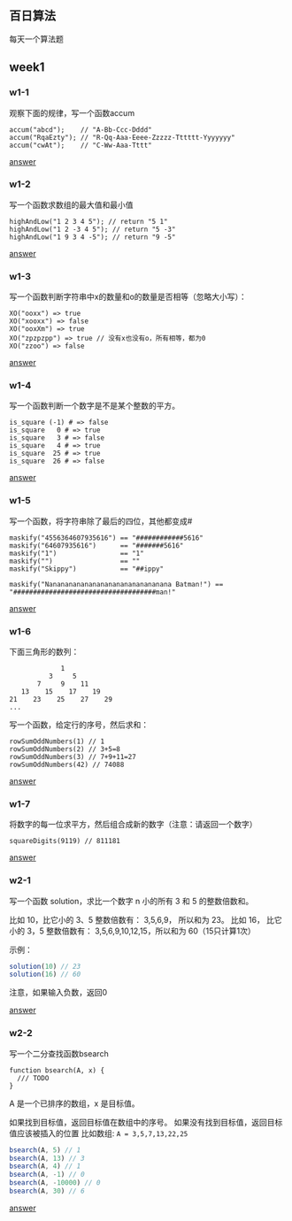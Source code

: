 ## 百日算法
每天一个算法题

## week1
### w1-1
观察下面的规律，写一个函数accum
```
accum("abcd");    // "A-Bb-Ccc-Dddd"
accum("RqaEzty"); // "R-Qq-Aaa-Eeee-Zzzzz-Tttttt-Yyyyyyy"
accum("cwAt");    // "C-Ww-Aaa-Tttt"
```
[answer](https://github.com/sunyongjian/alg-exercise/blob/master/week1/w1-1.js)
### w1-2

写一个函数求数组的最大值和最小值
```
highAndLow("1 2 3 4 5"); // return "5 1"
highAndLow("1 2 -3 4 5"); // return "5 -3"
highAndLow("1 9 3 4 -5"); // return "9 -5"
```
[answer](https://github.com/sunyongjian/alg-exercise/blob/master/week1/w1-2.js)
### w1-3
写一个函数判断字符串中x的数量和o的数量是否相等（忽略大小写）：

```
XO("ooxx") => true
XO("xooxx") => false
XO("ooxXm") => true
XO("zpzpzpp") => true // 没有x也没有o，所有相等，都为0
XO("zzoo") => false
```

[answer](https://github.com/sunyongjian/alg-exercise/blob/master/week1/w1-3.js)


### w1-4
写一个函数判断一个数字是不是某个整数的平方。
```
is_square (-1) # => false
is_square   0 # => true
is_square   3 # => false
is_square   4 # => true
is_square  25 # => true
is_square  26 # => false
```

[answer](https://github.com/sunyongjian/alg-exercise/blob/master/week1/w1-4.js)


### w1-5

写一个函数，将字符串除了最后的四位，其他都变成#
```
maskify("4556364607935616") == "############5616"
maskify("64607935616")      == "#######5616"
maskify("1")                == "1"
maskify("")                 == ""
maskify("Skippy")           == "##ippy"

maskify("Nananananananananananananananana Batman!") == "####################################man!"
```

[answer](https://github.com/sunyongjian/alg-exercise/blob/master/week1/w1-5.js)


### w1-6
下面三角形的数列：
```
             1
          3     5
       7     9    11
   13    15    17    19
21    23    25    27    29
...
```
写一个函数，给定行的序号，然后求和：
```
rowSumOddNumbers(1) // 1
rowSumOddNumbers(2) // 3+5=8
rowSumOddNumbers(3) // 7+9+11=27
rowSumOddNumbers(42) // 74088
```
[answer](https://github.com/sunyongjian/alg-exercise/blob/master/week1/w1-6.js)


### w1-7
将数字的每一位求平方，然后组合成新的数字（注意：请返回一个数字）
```
squareDigits(9119) // 811181
```

[answer](https://github.com/sunyongjian/alg-exercise/blob/master/week1/w1-7.js)

### w2-1
写一个函数 solution，求比一个数字 n 小的所有 3 和 5 的整数倍数和。

比如 10，比它小的 3、5 整数倍数有： 3,5,6,9， 所以和为 23。 比如 16， 比它小的 3，5 整数倍数有： 3,5,6,9,10,12,15，所以和为 60（15只计算1次）

示例：
```js
solution(10) // 23
solution(16) // 60
```
注意，如果输入负数，返回0

[answer](https://github.com/sunyongjian/alg-exercise/blob/master/week2/w2-1.js)


### w2-2
写一个二分查找函数bsearch
```
function bsearch(A, x) {
  /// TODO
}
```
A 是一个已排序的数组，x 是目标值。

如果找到目标值，返回目标值在数组中的序号。
如果没有找到目标值，返回目标值应该被插入的位置
比如数组: `A = 3,5,7,13,22,25`
```js
bsearch(A, 5) // 1
bsearch(A, 13) // 3
bsearch(A, 4) // 1
bsearch(A, -1) // 0
bsearch(A, -10000) // 0
bsearch(A, 30) // 6
```
[answer](https://github.com/sunyongjian/alg-exercise/blob/master/week2/w2-2.js)
